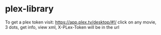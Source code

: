 # plex-library

To get a plex token visit: https://app.plex.tv/desktop/#!/
click on any movie, 3 dots, get info, view xml, X-PLex-Token will be in the url